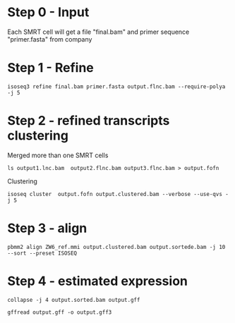 # Step 0 - Input
Each SMRT cell will get a file  "final.bam" and primer sequence "primer.fasta" from company


# Step 1 - Refine
`isoseq3 refine final.bam primer.fasta output.flnc.bam --require-polya -j 5`

# Step 2 - refined transcripts clustering
Merged more than one SMRT cells

`ls output1.lnc.bam  output2.flnc.bam output3.flnc.bam > output.fofn`

Clustering 

`isoseq cluster  output.fofn output.clustered.bam --verbose --use-qvs -j 5`

# Step 3 - align
`pbmm2 align ZW6_ref.mmi output.clustered.bam output.sortede.bam -j 10 --sort --preset ISOSEQ`

# Step 4 - estimated expression 

`collapse -j 4 output.sorted.bam output.gff`

`gffread output.gff -o output.gff3`
